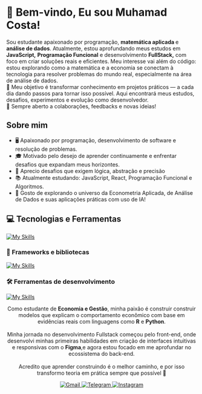
# 👋 Bem-vindo, Eu sou Muhamad Costa!
<p align="left">
Sou estudante apaixonado por programação, <strong> matemática aplicada </strong> e <strong> análise de dados</strong>. Atualmente, estou aprofundando meus estudos em <strong>JavaScript,</strong> <strong>Programação Funcional</strong> e desenvolvimento <strong>FullStack,</strong> com foco em criar soluções reais e eficientes.
Meu interesse vai além do código: estou explorando como a matemática e a economia se conectam à tecnologia para resolver problemas do mundo real, especialmente na área de análise de dados.<br>
🎯 Meu objetivo é transformar conhecimento em projetos práticos — a cada dia dando passos para tornar isso possível. Aqui encontrará meus estudos, desafios, experimentos e evolução como desenvolvedor.<br>
🚀 Sempre aberto a colaborações, feedbacks e novas ideias!

</p>

## Sobre mim

- 🖥️ Apaixonado por programação, desenvolvimento de software e resolução de problemas.
- 🎓 Motivado pelo desejo de aprender continuamente e enfrentar desafios que expandam meus horizontes.
- 🧠 Aprecio desafios que exigem lógica, abstração e precisão
- 📚 Atualmente estudando: JavaScript, React, Programação Funcional e Algoritmos.
- 🚀 Gosto de explorando o universo da Econometria Aplicada, de Análise de Dados e suas aplicações práticas com uso de IA!



  
## 💻 Tecnologias e Ferramentas
[![My Skills](https://skillicons.dev/icons?i=html,css,js,ts,nodejs,python,docker)](https://skillicons.dev)

### 🚀 Frameworks e bibliotecas
[![My Skills](https://skillicons.dev/icons?i=react,tailwind,vite,babel,npm,webpack,nextjs,mysql)](https://skillicons.dev)

### 🛠️ Ferramentas de desenvolvimento
[![My Skills](https://skillicons.dev/icons?i=git,github,figma,vscode,postman)](https://skillicons.dev)

  
</div>


<p align="center"> 
Como estudante de <strong>Economia e Gestão</strong>, minha paixão é construir construir modelos que explicam o comportamento econômico com base em evidências reais com linguagens como <strong>R</strong> e <strong>Python</strong>.
<br><br>
Minha jornada no desenvolvimento Fullstack começou pelo front-end, onde desenvolvi minhas primeiras habilidades em criação de interfaces intuitivas e responsivas com o <strong>Figma</strong>,e agora estou focado em me aprofundar no ecossistema do back-end.
<br><br>
Acredito que aprender construindo é o melhor caminho, e por isso transformo teoria em prática sempre que possível 🚀



<p align="center">

</p>


<p align="center">
  <a href="https://mail.google.com/mail/?view=cm&fs=1&to=muhamadcosta0@gmail.com" target="_blank" title="Gmail">
  <img src="https://img.shields.io/badge/-Gmail-FF0000?style=flat-square&labelColor=FF0000&logo=gmail&logoColor=white" alt="Gmail"/>
</a>

<a href="https://t.me/+258844893285" target="_blank" title="Telegram">
  <img src="https://img.shields.io/badge/-Telegram-0088cc?style=flat-square&logo=telegram&logoColor=white" alt="Telegram"/>
</a>

<a href="https://www.instagram.com/taufik.muhamad.391420/" target="_blank" title="Instagram">
  <img src="https://img.shields.io/badge/-Instagram-DF0174?style=flat-square&labelColor=DF0174&logo=instagram&logoColor=white" alt="Instagram"/>
</a>

</p>



